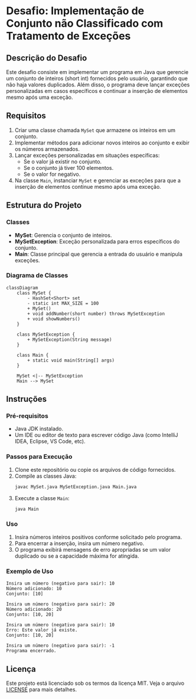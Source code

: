 # Desafio: Implementação de Conjunto não Classificado com Tratamento de Exceções

## Descrição do Desafio

Este desafio consiste em implementar um programa em Java que gerencie um conjunto de inteiros (short int) fornecidos pelo usuário, garantindo que não haja valores duplicados. Além disso, o programa deve lançar exceções personalizadas em casos específicos e continuar a inserção de elementos mesmo após uma exceção.

## Requisitos

1. Criar uma classe chamada `MySet` que armazene os inteiros em um conjunto.
2. Implementar métodos para adicionar novos inteiros ao conjunto e exibir os números armazenados.
3. Lançar exceções personalizadas em situações específicas:
   - Se o valor já existir no conjunto.
   - Se o conjunto já tiver 100 elementos.
   - Se o valor for negativo.
4. Na classe `Main`, instanciar `MySet` e gerenciar as exceções para que a inserção de elementos continue mesmo após uma exceção.

## Estrutura do Projeto

### Classes

- **MySet**: Gerencia o conjunto de inteiros.
- **MySetException**: Exceção personalizada para erros específicos do conjunto.
- **Main**: Classe principal que gerencia a entrada do usuário e manipula exceções.

### Diagrama de Classes

```mermaid
classDiagram
    class MySet {
        - HashSet<Short> set
        - static int MAX_SIZE = 100
        + MySet()
        + void addNumber(short number) throws MySetException
        + void showNumbers()
    }

    class MySetException {
        + MySetException(String message)
    }

    class Main {
        + static void main(String[] args)
    }

    MySet <|-- MySetException
    Main --> MySet
```

## Instruções

### Pré-requisitos

- Java JDK instalado.
- Um IDE ou editor de texto para escrever código Java (como IntelliJ IDEA, Eclipse, VS Code, etc).

### Passos para Execução

1. Clone este repositório ou copie os arquivos de código fornecidos.
2. Compile as classes Java:
    ```bash
    javac MySet.java MySetException.java Main.java
    ```
3. Execute a classe `Main`:
    ```bash
    java Main
    ```

### Uso

1. Insira números inteiros positivos conforme solicitado pelo programa.
2. Para encerrar a inserção, insira um número negativo.
3. O programa exibirá mensagens de erro apropriadas se um valor duplicado ou se a capacidade máxima for atingida.

### Exemplo de Uso

```
Insira um número (negativo para sair): 10
Número adicionado: 10
Conjunto: [10]

Insira um número (negativo para sair): 20
Número adicionado: 20
Conjunto: [10, 20]

Insira um número (negativo para sair): 10
Erro: Este valor já existe.
Conjunto: [10, 20]

Insira um número (negativo para sair): -1
Programa encerrado.
```
## Licença

Este projeto está licenciado sob os termos da licença MIT. Veja o arquivo [LICENSE](LICENSE) para mais detalhes.
